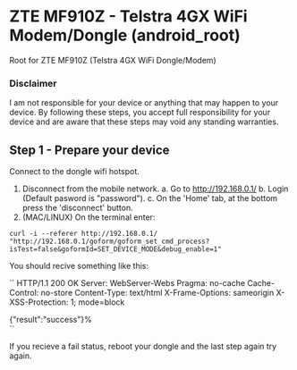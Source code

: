 # ZTE MF910Z - Telstra 4GX WiFi Modem/Dongle (android_root)
Root for ZTE MF910Z (Telstra 4GX WiFi Dongle/Modem)

### Disclaimer
I am not responsible for your device or anything that may happen to your device. By following these steps, you accept full responsibility for your device and are aware that these steps may void any standing warranties.

## Step 1 - Prepare your device

Connect to the dongle wifi hotspot.

1. Disconnect from the mobile network.
  a. Go to http://192.168.0.1/
  b. Login (Default pasword is "password").
  c. On the 'Home' tab, at the bottom press the 'disconnect' button.
2. (MAC/LINUX) On the terminal enter:

``
curl -i --referer http://192.168.0.1/ "http://192.168.0.1/goform/goform_set_cmd_process?isTest=false&goformId=SET_DEVICE_MODE&debug_enable=1"
``

You should recive something like this:

``
HTTP/1.1 200 OK
Server: WebServer-Webs
Pragma: no-cache
Cache-Control: no-store
Content-Type: text/html
X-Frame-Options: sameorigin
X-XSS-Protection: 1; mode=block

{"result":"success"}%   
``

If you recieve a fail status, reboot your dongle and the last step again try again.
